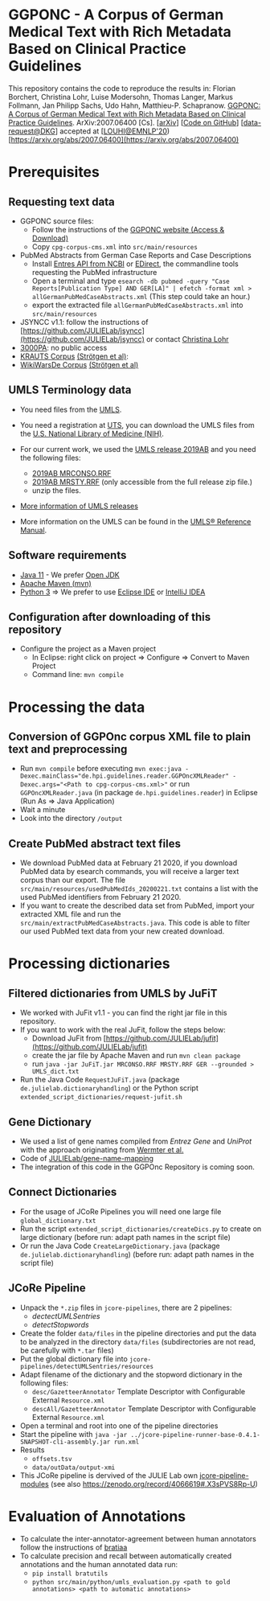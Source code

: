 GGPONC - A Corpus of German Medical Text with Rich Metadata Based on Clinical Practice Guidelines
=================================================================================================

This repository contains the code to reproduce the results in:
Florian Borchert, Christina Lohr, Luise Modersohn, Thomas Langer, Markus Follmann, Jan Philipp Sachs, Udo Hahn, Matthieu-P. Schapranow. [GGPONC: A Corpus of German Medical Text with Rich Metadata Based on Clinical Practice Guidelines](http://arxiv.org/abs/2007.06400). ArXiv:2007.06400 [Cs]. [[arXiv](http://arxiv.org/abs/2007.06400)] [[Code on GitHub](https://github.com/JULIELab/GGPOnc)] [[data-request@DKG](https://www.leitlinienprogramm-onkologie.de/projekte/ggponc-english/)] accepted at [[LOUHI@EMNLP'20](https://louhi2020.fbk.eu/)) [https://arxiv.org/abs/2007.06400](https://arxiv.org/abs/2007.06400)

# Prerequisites

## Requesting text data

* GGPONC source files:
    * Follow the instructions of the [GGPONC website (Access & Download)](https://www.leitlinienprogramm-onkologie.de/projekte/ggponc-english/)
    * Copy `cpg-corpus-cms.xml` into `src/main/resources`
* PubMed Abstracts from German Case Reports and Case Descriptions
    * Install [Entres API from NCBI](https://www.ncbi.nlm.nih.gov/books/NBK179288/) or [EDirect](https://dataguide.nlm.nih.gov/edirect/install.html), the commandline tools requesting the PubMed infrastructure
    * Open a terminal and type `esearch -db pubmed -query "Case Reports[Publication Type] AND GER[LA]" | efetch -format xml > allGermanPubMedCaseAbstracts.xml` (This step could take an hour.)
    * export the extracted file `allGermanPubMedCaseAbstracts.xml` into `src/main/resources`
* JSYNCC v1.1: follow the instructions of [https://github.com/JULIELab/jsyncc](https://github.com/JULIELab/jsyncc) or contact [Christina Lohr](https://github.com/chlor)
* [3000PA](http://ebooks.iospress.nl/volumearticle/48747): no public access
* [KRAUTS Corpus](https://sites.google.com/site/ittimeml/documents) [(Strötgen et al)](https://www.aclweb.org/anthology/L18-1085/): 
* [WikiWarsDe Corpus](https://heidata.uni-heidelberg.de/dataset.xhtml?persistentId=doi:10.11588/data/10026) [(Strötgen et al)](http://citeseerx.ist.psu.edu/viewdoc/download?doi=10.1.1.384.6136&rep=rep1&type=pdf#page=135)

## UMLS Terminology data

* You need files from the [UMLS](https://www.nlm.nih.gov/research/umls/licensedcontent/umlsknowledgesources.html).
* You need a registration at [UTS](https:/uts.nlm.nih.gov), you can download the UMLS files from the [U.S. National Library of Medicine (NIH)](https://www.nlm.nih.gov/research/umls/). 
* For our current work, we used the [UMLS release 2019AB](https://www.nlm.nih.gov/research/umls/licensedcontent/umlsarchives04.html#2019AB) and you need the following files:
    * [2019AB MRCONSO.RRF](https://download.nlm.nih.gov/umls/kss/2019AB/umls-2019AB-mrconso.zip)
    * [2019AB MRSTY.RRF](https://download.nlm.nih.gov/umls/kss/2019AB/umls-2019AB-full.zip) (only accessible from the full release zip file.)
    * unzip the files.

* [More information of UMLS releases](https://www.nlm.nih.gov/research/umls/licensedcontent/umlsknowledgesources.html)
* More information on the UMLS can be found in the [UMLS® Reference Manual](https://www.ncbi.nlm.nih.gov/books/NBK9676/).
	
## Software requirements
* [Java 11](https://openjdk.java.net/projects/jdk/11/) - We prefer [Open JDK](https://openjdk.java.net/)
* [Apache Maven (mvn)](https://maven.apache.org/)
* [Python 3](https://www.python.org/)
=> We prefer to use [Eclipse IDE](https://www.eclipse.org/downloads/) or [IntelliJ IDEA](https://www.jetbrains.com/de-de/idea/)

## Configuration after downloading of this repository
* Configure the project as a Maven project
    * In Eclipse: right click on project => Configure => Convert to Maven Project
    * Command line: `mvn compile`

# Processing the data

## Conversion of GGPOnc corpus XML file to plain text and preprocessing
* Run `mvn compile` before executing `mvn exec:java -Dexec.mainClass="de.hpi.guidelines.reader.GGPOncXMLReader" -Dexec.args="<Path to cpg-corpus-cms.xml>"` or run `GGPOncXMLReader.java` (in package `de.hpi.guidelines.reader`) in Eclipse (Run As => Java Application)
* Wait a minute
* Look into the directory `/output`

## Create PubMed abstract text files

* We download PubMed data at February 21 2020, if you download PubMed data by esearch commands, you will receive a larger text corpus than our export. The file `src/main/resources/usedPubMedIds_20200221.txt` contains a list with the used PubMed identifiers from February 21 2020.
* If you want to create the described data set from PubMed, import your extracted XML file and run the `src/main/extractPubMedCaseAbstracts.java`. This code is able to filter our used PubMed text data from your new created download.   

# Processing dictionaries

## Filtered dictionaries from UMLS by JuFiT

* We worked with JuFit v1.1 - you can find the right jar file in this repository.
* If you want to work with the real JuFit, follow the steps below:
    * Download JuFit from [https://github.com/JULIELab/jufit](https://github.com/JULIELab/jufit)
    * create the jar file by Apache Maven and run `mvn clean package`
    * run `java -jar JuFiT.jar MRCONSO.RRF MRSTY.RRF GER --grounded > UMLS_dict.txt`
* Run the Java Code `RequestJuFiT.java` (package `de.julielab.dictionaryhandling`) or the Python script `extended_script_dictionaries/request-jufit.sh`

## Gene Dictionary
* We used a list of gene names compiled from *Entrez Gene* and *UniProt* with the approach originating from [Wermter et al.](https://pubmed.ncbi.nlm.nih.gov/19188193/)
* Code of [JULIELab/gene-name-mapping](https://zenodo.org/record/3874895#.XxG0Zh0aRhE)
* The integration of this code in the GGPOnc Repository is coming soon.

## Connect Dictionaries
* For the usage of JCoRe Pipelines you will need one large file `global_dictionary.txt` 
* Run the script `extended_script_dictionaries/createDics.py` to create on large dictionary (before run: adapt path names in the script file)
* Or run the Java Code `CreateLargeDictionary.java` (package `de.julielab.dictionaryhandling`) (before run: adapt path names in the script file)

## JCoRe Pipeline
* Unpack the `*.zip` files in `jcore-pipelines`, there are 2 pipelines:
    * _dectectUMLSentries_
    * _detectStopwords_
* Create the folder `data/files` in the pipeline directories and put the data to be analyzed in the directory `data/files` (subdirectories are not read, be carefully with `*.tar` files)
* Put the global dictionary file into `jcore-pipelines/detectUMLSentries/resources`
* Adapt filename of the dictionary and the stopword dictionary in the following files:
   * `desc/GazetteerAnnotator` Template Descriptor with Configurable External `Resource.xml`
   * `descAll/GazetteerAnnotator` Template Descriptor with Configurable External `Resource.xml`
* Open a terminal and root into one of the pipeline directories
* Start the pipeline with `java -jar ../jcore-pipeline-runner-base-0.4.1-SNAPSHOT-cli-assembly.jar run.xml`
* Results 
   * `offsets.tsv`
   * `data/outData/output-xmi`
* This JCoRe pipeline is dervived of the JULIE Lab own [jcore-pipeline-modules](https://github.com/JULIELab/jcore-pipeline-modules) (see also https://zenodo.org/record/4066619#.X3sPVS8Rp-U)

# Evaluation of Annotations

* To calculate the inter-annotator-agreement between human annotators follow the instructions of [bratiaa](https://github.com/kldtz/bratiaa)
* To calculate precision and recall between automatically created annotations and the human annotated data run:
   * `pip install bratutils`
   * `python src/main/python/umls_evaluation.py <path to gold annotations> <path to automatic annotations>`
